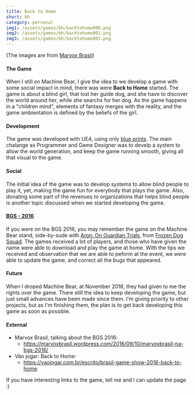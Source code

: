 ```yaml
---
title: Back to Home
short: bh
category: personal
img1: /assets/games/bh/backtohome000.png
img2: /assets/games/bh/backtohome001.png
img3: /assets/games/bh/backtohome003.png
---
```


(The images are from [Marvox Brasil](https://marvoxbrasil.wordpress.com/2016/09/10/marvoxbrasil-na-bgs-2016/))

#### The Game

When I still on Machine Bear, I give the idea to we develop a game with some social impact in mind, there was were **Back to Home** started. The game is about a blind girl, that lost her guide dog, and she have to discover the world around her, while she searchs for her dog. As the game happens in a "children mind", elements of fantasy merges with the reality, and the game ambientation is defined by the beliefs of the girl.

#### Development

The game was developed with UE4, using only [blue prints](https://docs.unrealengine.com/latest/INT/Engine/Blueprints/). The main chalange as Programmer and Game Designer was to develp a system to allow the world generation, and keep the game running smooth, giving all that visual to the game.

#### Social

The initial idea of the game was to develop systems to allow blind people to play it, yet, making the game fun for everybody that plays the game. Also, donating some part of the revenues to organizations that helps blind people is another topic discussed when we started developing the game.

#### [BGS - 2016](http://www.brasilgameshow.com.br/site-novo-da-bgs-2016-no-ar/)

If you were on the BGS 2016, you may remember the game on the Machine Bear stand, side-by-sude with [Aron: On Guardian Trials](https://brenooshiro.itch.io/aron), from [Frozen Dog Squad](https://www.facebook.com/FrozenDogSquad/). The games received a lot of players, and those who have given the name were able to download and play the game at home. With the tips we received and observation that we are able to peform at the event, we were able to update the game, and correct all the bugs that appeared.

#### Future

When I droped Machine Bear, at November 2016, they had given to me the rights over the game. There still the idea to keep developing the game, but just small advances have been made since them. I'm giving priority to other projects, but as I'm finishing them, the plan is to get back developing this game as soon as possible.

#### External

- Marvox Brasil, talking about the BGS 2016:
	- <https://marvoxbrasil.wordpress.com/2016/09/10/marvoxbrasil-na-bgs-2016/>
- Vão jogar: Back to Home:
	- <https://vaojogar.com.br/escrito/brasil-game-show-2016-back-to-home>

If you have interesting links to the game, tell me and I can update the page :)